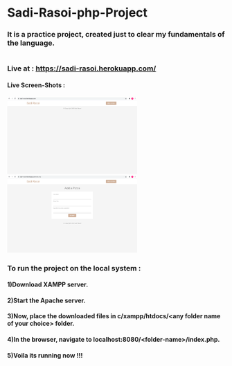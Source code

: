 # Sadi-Rasoi-php-Project

### It is a practice project, created just to clear my fundamentals of the language.
#

### Live at : https://sadi-rasoi.herokuapp.com/

#### Live Screen-Shots : 

 <p float="left">

 <kbd><img  src="https://github.com/techschneiderrr/sadi-rasoi-php-project/blob/main/img/1.png?raw=true" width="300"></kbd> 
 <kbd><img  src="https://github.com/techschneiderrr/sadi-rasoi-php-project/blob/main/img/2.png?raw=true" width="300"></kbd>

 </p>

### To run the project on the local system :

#### 1)Download XAMPP server.

#### 2)Start the Apache server.

#### 3)Now, place the downloaded files in c/xampp/htdocs/\<any folder name of your choice> folder.

#### 4)In the browser, navigate to localhost:8080/\<folder-name>/index.php.

#### 5)Voila its running now !!!
